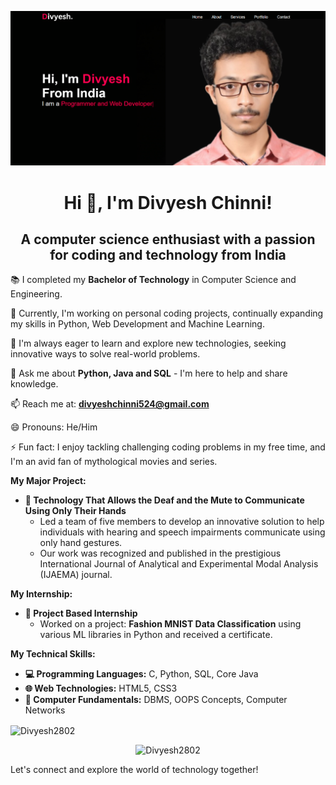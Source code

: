 <a href="https://divyeshchinni.netlify.app/">![logo](https://github.com/Divyesh2802/Divyesh2802/blob/main/Portfolio.PNG)</a>

<h1 align="center"> Hi 👋, I'm Divyesh Chinni!</h1>

<h2 align="center">A computer science enthusiast with a passion for coding and technology from India</h2>

📚 I completed my **Bachelor of Technology** in Computer Science and Engineering.

🔭 Currently, I'm working on personal coding projects, continually expanding my skills in Python, Web Development and Machine Learning.

🌱 I'm always eager to learn and explore new technologies, seeking innovative ways to solve real-world problems.

💬 Ask me about **Python, Java and SQL** - I'm here to help and share knowledge.

<!-- 🌐 Explore my [Portfolio](https://divyeshchinni.netlify.app/) for a preview of my projects and work! -->

📫 Reach me at: **divyeshchinni524@gmail.com**

😄 Pronouns: He/Him

⚡ Fun fact: I enjoy tackling challenging coding problems in my free time, and I'm an avid fan of mythological movies and series.

**My Major Project:**

- **🚀 Technology That Allows the Deaf and the Mute to Communicate Using Only Their Hands**
  - Led a team of five members to develop an innovative solution to help individuals with hearing and speech impairments communicate using only hand gestures.
  - Our work was recognized and published in the prestigious International Journal of Analytical and Experimental Modal Analysis (IJAEMA) journal.

**My Internship:**

- **💼 Project Based Internship**
  - Worked on a project: **Fashion MNIST Data Classification** using various ML libraries in Python and received a certificate.

**My Technical Skills:**

- **💻 Programming Languages:** C, Python, SQL, Core Java
- **🌐 Web Technologies:** HTML5, CSS3
- **💾 Computer Fundamentals:** DBMS, OOPS Concepts, Computer Networks

<!-- [![My GitHub Stats](https://github-readme-stats.vercel.app/api?username=Divyesh2802&show_icons=true&theme=radical)](https://github.com/anuraghazra/github-readme-stats) -->

<p><img align="center" src="https://github-readme-stats.vercel.app/api/top-langs?username=Divyesh2802&show_icons=true&locale=en&layout=compact" alt="Divyesh2802" /></p>

<p align="center"> <img src="https://komarev.com/ghpvc/?username=Divyesh2802&label=Profile%20views&color=0eb413&style=flat" alt="Divyesh2802" /> </p>

<!-- ![Profile Views](https://profile-counter.glitch.me/Divyesh2802/count.svg) -->

Let's connect and explore the world of technology together!

